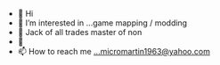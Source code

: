 - 👋 Hi
- 👀 I’m interested in ...game mapping / modding
- 🌱 Jack of all trades master of non
- 💞️ 
- 📫 How to reach me ...micromartin1963@yahoo.com

<!---
micromartin1963/micromartin1963 is a ✨ special ✨ repository because its `README.md` (this file) appears on your GitHub profile.
You can click the Preview link to take a look at your changes.
--->
